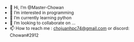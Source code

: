 - 👋 Hi, I’m @Master-Chowan
- 👀 I’m interested in programming
- 🌱 I’m currently learning python
- 💞️ I’m looking to collaborate on ...
- 📫 How to reach me : chojuanhpc74@gmail.com or discord: Chowan#2912

<!---
Master-Chowan/Master-Chowan is a ✨ special ✨ repository because its `README.md` (this file) appears on your GitHub profile.
You can click the Preview link to take a look at your changes.
--->
